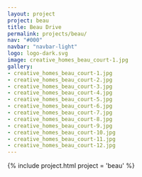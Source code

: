```yaml
---
layout: project
project: beau
title: Beau Drive
permalink: projects/beau/
nav: "#000"
navbar: "navbar-light"
logo: logo-dark.svg
image: creative_homes_beau_court-1.jpg
gallery:
- creative_homes_beau_court-1.jpg
- creative_homes_beau_court-2.jpg
- creative_homes_beau_court-3.jpg
- creative_homes_beau_court-4.jpg
- creative_homes_beau_court-5.jpg
- creative_homes_beau_court-6.jpg
- creative_homes_beau_court-7.jpg
- creative_homes_beau_court-8.jpg
- creative_homes_beau_court-9.jpg
- creative_homes_beau_court-10.jpg
- creative_homes_beau_court-11.jpg
- creative_homes_beau_court-12.jpg
---
```

{% include project.html project = 'beau' %}
